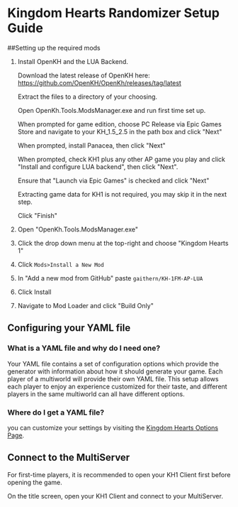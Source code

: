 # Kingdom Hearts Randomizer Setup Guide

##Setting up the required mods
1. Install OpenKH and the LUA Backend.

    Download the latest release of OpenKH here: https://github.com/OpenKH/OpenKh/releases/tag/latest
    
    Extract the files to a directory of your choosing.
    
    Open OpenKh.Tools.ModsManager.exe and run first time set up.
    
    When prompted for game edition, choose PC Release via Epic Games Store and navigate to your KH_1.5_2.5 in the path box and click "Next"
    
    When prompted, install Panacea, then click "Next"
    
    When prompted, check KH1 plus any other AP game you play and click "Install and configure LUA backend", then click "Next".
    
    Ensure that "Launch via Epic Games" is checked and click "Next"
    
    Extracting game data for KH1 is not required, you may skip it in the next step.
    
    Click "Finish"
    
2. Open "OpenKh.Tools.ModsManager.exe"

3. Click the drop down menu at the top-right and choose "Kingdom Hearts 1"

4. Click `Mods>Install a New Mod`

5. In "Add a new mod from GitHub" paste `gaithern/KH-1FM-AP-LUA`

6. Click Install

7. Navigate to Mod Loader and click "Build Only"


## Configuring your YAML file

### What is a YAML file and why do I need one?

Your YAML file contains a set of configuration options which provide the generator with information about how it should
generate your game. Each player of a multiworld will provide their own YAML file. This setup allows each player to enjoy
an experience customized for their taste, and different players in the same multiworld can all have different options.

### Where do I get a YAML file?

you can customize your settings by visiting the [Kingdom Hearts Options Page](/games/Kingdom%20Hearts/player-options).

## Connect to the MultiServer

For first-time players, it is recommended to open your KH1 Client first before opening the game.

On the title screen, open your KH1 Client and connect to your MultiServer.
